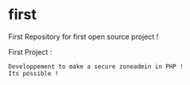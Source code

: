 first
=====
First Repository for first open source project !

First Project :

    Developpement to make a secure zoneadmin in PHP !
    Its possible !